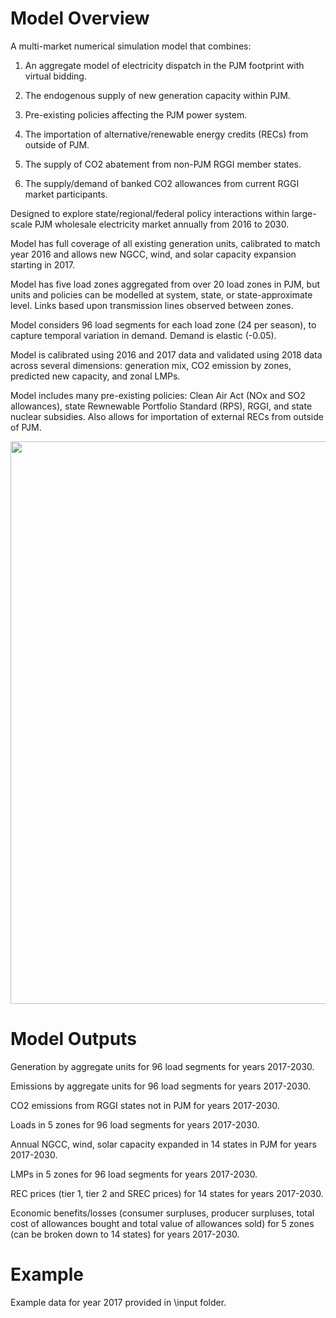 # Model Overview
A multi-market numerical simulation model that combines:

1. An aggregate model of electricity dispatch in the PJM footprint with virtual bidding.

2. The endogenous supply of new generation capacity within PJM.

3. Pre-existing policies affecting the PJM power system.

4. The importation of alternative/renewable energy credits (RECs) from outside of PJM.

5. The supply of CO2 abatement from non-PJM RGGI member states.

6. The supply/demand of banked CO2 allowances from current RGGI market participants.


Designed to explore state/regional/federal policy interactions within large-scale PJM wholesale electricity market annually from 2016 to 2030. 

Model has full coverage of all existing generation units, calibrated to match year 2016 and allows new NGCC, wind, and solar capacity expansion starting in 2017.

Model has five load zones aggregated from over 20 load zones in PJM, but units and policies can be modelled at system, state, or state-approximate level. Links based upon transmission lines observed  between  zones.

Model considers 96 load segments for each load zone (24 per season), to capture temporal variation in demand. Demand  is elastic (-0.05).

Model is calibrated using 2016 and 2017 data and validated using 2018 data across several dimensions: generation mix, CO2 emission by zones, predicted new capacity, and zonal LMPs.

Model includes many pre-existing policies: Clean Air Act (NOx and SO2 allowances), state Rewnewable Portfolio Standard (RPS), RGGI, and state nuclear subsidies. Also allows for importation of external RECs from outside of PJM.

<img src="https://user-images.githubusercontent.com/56058936/100789477-801ee300-33e4-11eb-8a79-854d6b52a522.png" width="900">

# Model Outputs
Generation by aggregate units for 96 load segments for years 2017-2030.

Emissions by aggregate units for 96 load segments for years 2017-2030.

CO2 emissions from RGGI states not in PJM for years 2017-2030.

Loads in 5 zones for 96 load segments for years 2017-2030.

Annual NGCC, wind, solar capacity expanded in 14 states in PJM for years 2017-2030.

LMPs in 5 zones for 96 load segments for years 2017-2030.

REC prices (tier 1, tier 2 and SREC prices) for 14 states for years 2017-2030.

Economic benefits/losses (consumer surpluses, producer surpluses, total cost of allowances bought and total value of allowances sold) for 5 zones (can be broken down to 14 states) for years 2017-2030.

# Example
Example data for year 2017 provided in \input folder. 
